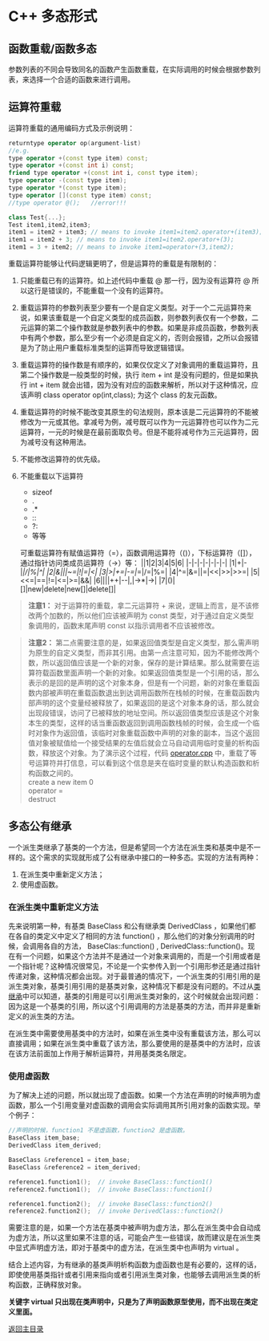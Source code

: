 # C++ 多态形式

## 函数重载/函数多态

参数列表的不同会导致同名的函数产生函数重载，在实际调用的时候会根据参数列表，来选择一个合适的函数来进行调用。

## 运算符重载

运算符重载的通用编码方式及示例说明：

```c++
returntype operator op(argument-list)
//e.g.
type operator +(const type item) const;
type operator +(const int i) const;
friend type operator +(const int i, const type item);
type operator -(const type item);
type operator *(const type item);
type operator [](const type item) const;
//type operator @();   //error!!!

class Test{...};
Test item1,item2,item3;
item1 = item2 + item3; // means to invoke item1=item2.operator+(item3);
item1 = item2 + 3; // means to invoke item1=item2.operator+(3);
item1 = 3 + item2; // means to invoke item1=operator+(3,item2);
```

重载运算符能够让代码逻辑更明了，但是运算符的重载是有限制的：

1. 只能重载已有的运算符。如上述代码中重载 @ 那一行，因为没有运算符 @ 所以这行是错误的，不能重载一个没有的运算符。
2. 重载运算符的参数列表至少要有一个是自定义类型。对于一个二元运算符来说，如果该重载是一个自定义类型的成员函数，则参数列表仅有一个参数，二元运算的第二个操作数就是参数列表中的参数。如果是非成员函数，参数列表中有两个参数，那么至少有一个必须是自定义的，否则会报错，之所以会报错是为了防止用户重载标准类型的运算而导致逻辑错误。
3. 重载运算符的操作数是有顺序的，如果仅仅定义了对象调用的重载运算符，且第二个操作数是一般类型的时候，执行 item + int 是没有问题的，但是如果执行 int + item 就会出错，因为没有对应的函数来解析，所以对于这种情况，应该声明 class operator op(int,class); 为这个 class 的友元函数。 
4. 重载运算符的时候不能改变其原生的句法规则，原本该是二元运算符的不能被修改为一元或其他。拿减号为例，减号既可以作为一元运算符也可以作为二元运算符，一元的时候是在最前面取负号。但是不能将减号作为三元运算符，因为减号没有这种用法。
5. 不能修改运算符的优先级。
6. 不能重载以下运算符
   - sizeof
   - .
   - .*
   - ::
   - ?:
   - 等等
  
    可重载运算符有赋值运算符（=），函数调用运算符（()），下标运算符（[]），通过指针访问类成员运算符（->）等：
    ||1|2|3|4|5|6|
    |-|-|-|-|-|-|-|
    |1|+|-|*|/|%|^|
    |2|&|\||~=|!|=|<|
    |3|>|+=|-=|*=|/=|%=|
    |4|^=|&=|\|=|<<|>>|>>=|
    |5|<<=|==|!=|<=|>=|&&|
    |6|\|\||++|--|,|->*|->|
    |7|()|[]|new|delete|new[]|delete[]|

 > **注意1：** 对于运算符的重载，拿二元运算符 + 来说，逻辑上而言，是不该修改两个加数的，所以他们应该被声明为 const 类型，对于通过自定义类型象调用的，函数末尾声明 const 以指示调用者不应该被修改。


 > **注意2：** 第二点需要注意的是，如果返回值类型是自定义类型，那么需声明为原生的自定义类型，而非其引用。由第一点注意可知，因为不能修改两个数，所以返回值应该是一个新的对象，保存的是计算结果。那么就需要在运算符载函数里面声明一个新的对象。如果返回值类型是一个引用的话，那么表示的是回的是声明的这个对象本身，但是有一个问题，新的对象在重载函数内部被声明在重载函数退出到达调用函数所在栈帧的时候，在重载函数内部声明的这个变量经被释放了，如果返回的是这个对象本身的话，那么就会出现段错误，访问了已被释放的地址空间。所以返回值类型应该是这个对象本生的类型，这样的话当重函数返回到调用函数栈帧的时候，会生成一个临时对象作为返回值，该临时对象重载函数中声明的对象的副本，当这个返回值对象被赋值给一个接受结果的左值后就会立马自动调用临时变量的析构函数，释放这个对象。为了演示这个过程，代码 [operator.cpp](../../src/operator.cpp) 中，重载了等号运算符并打信息，可以看到这个信息是夹在临时变量的默认构造函数和析构函数之间的。\
 create a new item 0\
 operator =\
 destruct

## 多态公有继承

一个派生类继承了基类的一个方法，但是希望同一个方法在派生类和基类中是不一样的。这个需求的实现就形成了公有继承中接口的一种多态。实现的方法有两种：

1. 在派生类中重新定义方法；
2. 使用虚函数。

### 在派生类中重新定义方法

先来说明第一种，有基类 BaseClass 和公有继承类 DerivedClass ，如果他们都在各自的类定义中定义了相同的方法 function() ，那么他们的对象分别调用的时候，会调用各自的方法， BaseClas::function() , DerivedClass::function()。现在有一个问题，如果这个方法并不是通过一个对象来调用的，而是一个引用或者是一个指针呢？这种情况很常见，不论是一个实参传入到一个引用形参还是通过指针传递对象，这种情况都会出现。对于最普通的情况下，一个派生类的引用引用的是派生类对象，基类引用引用的是基类对象，这种情况下都是没有问题的。不过从[类继承](./类继承.md)中可以知道，基类的引用是可以引用派生类对象的，这个时候就会出现问题：因为这是一个基类的引用，所以这个引用调用的方法是基类的方法，而并非是重新定义的派生类的方法。

在派生类中需要使用基类中的方法时，如果在派生类中没有重载该方法，那么可以直接调用；如果在派生类中重载了该方法，那么要使用的是基类中的方法时，应该在该方法前面加上作用于解析运算符，并用基类类名限定。

### 使用虚函数

为了解决上述的问题，所以就出现了虚函数。如果一个方法在声明的时候声明为虚函数，那么一个引用变量对虚函数的调用会实际调用其所引用对象的函数实现。举个例子：

```c++
//声明的时候，function1 不是虚函数，function2 是虚函数。
BaseClass item_base;
DerivedClass item_derived;

BaseClass &reference1 = item_base;
BaseClass &reference2 = item_derived;

reference1.function1();  // invoke BaseClass::function1()
reference2.function1();  // invoke BaseClass::function1()

reference1.function2();  // invoke BaseClass::function2()
reference2.function2();  // invoke DerivedClass::function2()
```

需要注意的是，如果一个方法在基类中被声明为虚方法，那么在派生类中会自动成为虚方法，所以这里如果不注意的话，可能会产生一些错误，故而建议是在派生类中显式声明虚方法，即对于基类中的虚方法，在派生类中也声明为 virtual 。

结合上述内容，为有继承的基类声明析构函数为虚函数也是有必要的，这样的话，即使使用基类指针或者引用来指向或者引用派生类对象，也能够去调用派生类的析构函数，正确释放对象。

**关键字 virtual 只出现在类声明中，只是为了声明函数原型使用，而不出现在类定义里面。**

[返回主目录](../../README.md)